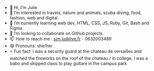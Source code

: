 - 👋 Hi, I’m Julie
- 👀 I’m interested in travels, nature and animals, scuba diving, food, fashion, web and digital.
- 🌱 I’m currently learning web dev, HTML, CSS, JS, Ruby, Git, Bash and Figma.
- 💞️ I’m looking to collaborate on Github projects.
- 📫 How to reach me : sim.ju@live.fr - 0632003489
- 😄 Pronouns: she/her
- ⚡ Fun fact: i was a security guard at the chateau de versailles and watched the fireworks on the roof of the chateau / in college, I was a babo and skipped class to play guitare in the campus park

<!---
JuS1302/JuS1302 is a ✨ special ✨ repository because its `README.md` (this file) appears on your GitHub profile.
You can click the Preview link to take a look at your changes.
--->
